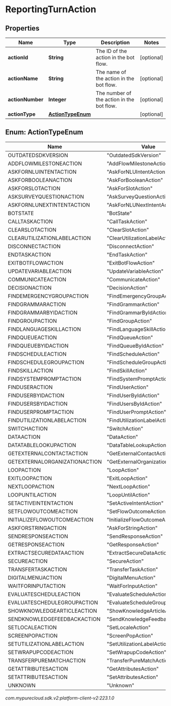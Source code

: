 # ReportingTurnAction


## Properties

| Name | Type | Description | Notes |
| ------------ | ------------- | ------------- | ------------- |
| **actionId** | **String** | The ID of the action in the bot flow. |  [optional] |
| **actionName** | **String** | The name of the action in the bot flow. |  [optional] |
| **actionNumber** | **Integer** | The number of the action in the bot flow. |  [optional] |
| **actionType** | [**ActionTypeEnum**](#Enum--ActionTypeEnum) |  |  [optional] |


## Enum: ActionTypeEnum

| Name | Value |
| ---- | ----- |
| OUTDATEDSDKVERSION | &quot;OutdatedSdkVersion&quot; | 
| ADDFLOWMILESTONEACTION | &quot;AddFlowMilestoneAction&quot; | 
| ASKFORNLUINTENTACTION | &quot;AskForNLUIntentAction&quot; | 
| ASKFORBOOLEANACTION | &quot;AskForBooleanAction&quot; | 
| ASKFORSLOTACTION | &quot;AskForSlotAction&quot; | 
| ASKSURVEYQUESTIONACTION | &quot;AskSurveyQuestionAction&quot; | 
| ASKFORNLUNEXTINTENTACTION | &quot;AskForNLUNextIntentAction&quot; | 
| BOTSTATE | &quot;BotState&quot; | 
| CALLTASKACTION | &quot;CallTaskAction&quot; | 
| CLEARSLOTACTION | &quot;ClearSlotAction&quot; | 
| CLEARUTILIZATIONLABELACTION | &quot;ClearUtilizationLabelAction&quot; | 
| DISCONNECTACTION | &quot;DisconnectAction&quot; | 
| ENDTASKACTION | &quot;EndTaskAction&quot; | 
| EXITBOTFLOWACTION | &quot;ExitBotFlowAction&quot; | 
| UPDATEVARIABLEACTION | &quot;UpdateVariableAction&quot; | 
| COMMUNICATEACTION | &quot;CommunicateAction&quot; | 
| DECISIONACTION | &quot;DecisionAction&quot; | 
| FINDEMERGENCYGROUPACTION | &quot;FindEmergencyGroupAction&quot; | 
| FINDGRAMMARACTION | &quot;FindGrammarAction&quot; | 
| FINDGRAMMARBYIDACTION | &quot;FindGrammarByIdAction&quot; | 
| FINDGROUPACTION | &quot;FindGroupAction&quot; | 
| FINDLANGUAGESKILLACTION | &quot;FindLanguageSkillAction&quot; | 
| FINDQUEUEACTION | &quot;FindQueueAction&quot; | 
| FINDQUEUEBYIDACTION | &quot;FindQueueByIdAction&quot; | 
| FINDSCHEDULEACTION | &quot;FindScheduleAction&quot; | 
| FINDSCHEDULEGROUPACTION | &quot;FindScheduleGroupAction&quot; | 
| FINDSKILLACTION | &quot;FindSkillAction&quot; | 
| FINDSYSTEMPROMPTACTION | &quot;FindSystemPromptAction&quot; | 
| FINDUSERACTION | &quot;FindUserAction&quot; | 
| FINDUSERBYIDACTION | &quot;FindUserByIdAction&quot; | 
| FINDUSERSBYIDACTION | &quot;FindUsersByIdAction&quot; | 
| FINDUSERPROMPTACTION | &quot;FindUserPromptAction&quot; | 
| FINDUTILIZATIONLABELACTION | &quot;FindUtilizationLabelAction&quot; | 
| SWITCHACTION | &quot;SwitchAction&quot; | 
| DATAACTION | &quot;DataAction&quot; | 
| DATATABLELOOKUPACTION | &quot;DataTableLookupAction&quot; | 
| GETEXTERNALCONTACTACTION | &quot;GetExternalContactAction&quot; | 
| GETEXTERNALORGANIZATIONACTION | &quot;GetExternalOrganizationAction&quot; | 
| LOOPACTION | &quot;LoopAction&quot; | 
| EXITLOOPACTION | &quot;ExitLoopAction&quot; | 
| NEXTLOOPACTION | &quot;NextLoopAction&quot; | 
| LOOPUNTILACTION | &quot;LoopUntilAction&quot; | 
| SETACTIVEINTENTACTION | &quot;SetActiveIntentAction&quot; | 
| SETFLOWOUTCOMEACTION | &quot;SetFlowOutcomeAction&quot; | 
| INITIALIZEFLOWOUTCOMEACTION | &quot;InitializeFlowOutcomeAction&quot; | 
| ASKFORSTRINGACTION | &quot;AskForStringAction&quot; | 
| SENDRESPONSEACTION | &quot;SendResponseAction&quot; | 
| GETRESPONSEACTION | &quot;GetResponseAction&quot; | 
| EXTRACTSECUREDATAACTION | &quot;ExtractSecureDataAction&quot; | 
| SECUREACTION | &quot;SecureAction&quot; | 
| TRANSFERTASKACTION | &quot;TransferTaskAction&quot; | 
| DIGITALMENUACTION | &quot;DigitalMenuAction&quot; | 
| WAITFORINPUTACTION | &quot;WaitForInputAction&quot; | 
| EVALUATESCHEDULEACTION | &quot;EvaluateScheduleAction&quot; | 
| EVALUATESCHEDULEGROUPACTION | &quot;EvaluateScheduleGroupAction&quot; | 
| SHOWKNOWLEDGEARTICLEACTION | &quot;ShowKnowledgeArticleAction&quot; | 
| SENDKNOWLEDGEFEEDBACKACTION | &quot;SendKnowledgeFeedbackAction&quot; | 
| SETLOCALEACTION | &quot;SetLocaleAction&quot; | 
| SCREENPOPACTION | &quot;ScreenPopAction&quot; | 
| SETUTILIZATIONLABELACTION | &quot;SetUtilizationLabelAction&quot; | 
| SETWRAPUPCODEACTION | &quot;SetWrapupCodeAction&quot; | 
| TRANSFERPUREMATCHACTION | &quot;TransferPureMatchAction&quot; | 
| GETATTRIBUTESACTION | &quot;GetAttributesAction&quot; | 
| SETATTRIBUTESACTION | &quot;SetAttributesAction&quot; | 
| UNKNOWN | &quot;Unknown&quot; | 




_com.mypurecloud.sdk.v2:platform-client-v2:223.1.0_
